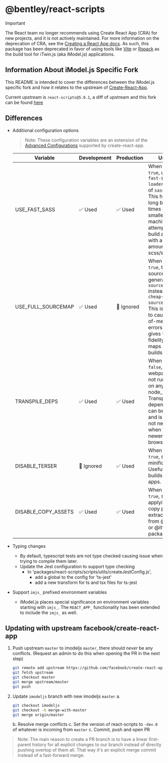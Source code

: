 # @bentley/react-scripts

> [!IMPORTANT]
> The React team no longer recommends using Create React App (CRA) for new projects, and it is not actively maintained. For more information on the deprecation of CRA, see the [Creating a React App docs](https://react.dev/learn/creating-a-react-app). As such, this package has been deprecated in favor of using tools like [Vite](https://vite.dev/) or [Rspack](https://rspack.rs/) as the build tool for iTwin.js (aka iModel.js) applications.

## Information About iModel.js Specific Fork

This README is intended to cover the differences between the iModel.js specific fork and how it relates to the upstream of [Create-React-App](https://github.com/facebook/create-react-app).

Current upstream is `react-scripts@5.0.1`, a diff of upstream and this fork can be found [here](https://github.com/imodeljs/create-react-app/compare/master...imodeljs)

## Differences

- Additional configuration options

  > Note: These configuration variables are an extension of the [Advanced Configurations](https://create-react-app.dev/docs/advanced-configuration) supported by create-react-app.

  | Variable            | Development | Production | Usage                                                                                                                                                                                                |
  | ------------------- | ----------- | ---------- | ---------------------------------------------------------------------------------------------------------------------------------------------------------------------------------------------------- |
  | USE_FAST_SASS       | ✅ Used     | ✅ Used    | When set to `true`, use the `fast-sass-loader` instead of `sass-loader`. This helps with long build times on smaller machines attempting to build an app with a large amount of scss/sass files.     |
  | USE_FULL_SOURCEMAP  | ✅ Used     | 🚫 Ignored | When set to `true`, the sourcemaps generated use `source-map` instead of `cheap-module-source-map`. This is known to cause out-of-memory errors but gives full fidelity source maps in debug builds. |
  | TRANSPILE_DEPS      | ✅ Used     | ✅ Used    | When set to `false`, webpack will not run babel on anything in node_modules. Transpiling dependencies can be costly, and is often not necessary when targeting newer browsers.                       |
  | DISABLE_TERSER      | 🚫 Ignored  | ✅ Used    | When set to `true`, skips all minification. Useful for PR builds and test apps.                                                                                                                      |
  | DISABLE_COPY_ASSETS | ✅ Used     | ✅ Used    | When set to `true`, skips applying the copy plugin to extract assets from @bentley or @itwinjs packages.                                                                                             |

- Typing changes

  - By default, typescript tests are not type checked causing issue when trying to compile them later.
  - Update the Jest configuration to support type checking
    - In 'packages/react-scripts/scripts/utils/createJestConfig.js',
      - add a global to the config for 'ts-jest'
      - add a new transform for ts and tsx files for ts-jest

- Support `imjs_` prefixed environment variables
  - iModel.js places special significance on environment variables starting with `imjs_`. The `REACT_APP_` functionality has been extended to include the `imjs_` as well.

## Updating with upstream facebook/create-react-app

1. Push upstream `master` to imodeljs `master`, there should _never_ be any conflicts. (Request an admin to do this when opening the PR in the next step)
   ```sh
   git remote add upstream https://github.com/facebook/create-react-app.git
   git fetch upstream
   git checkout master
   git merge upstream/master
   git push
   ```
1. Update `imodeljs` branch with new imodeljs `master`
   a.
   ```sh
   git checkout imodeljs
   git checkout -b merge-with-master
   git merge origin/master
   ```
   b. Resolve merge conflicts
   c. Set the version of react-scripts to `-dev.0` of whatever is incoming from `master`
   c. Commit, push and open PR

> Note: The main reason to create a PR branch is to have a linear first-parent history for all explicit changes to our branch instead of directly pushing overtop of them all. That way it's an explicit merge commit instead of a fast-forward merge.
